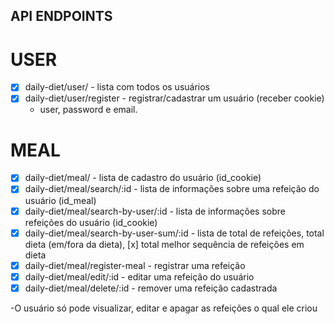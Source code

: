 
## API ENDPOINTS

# USER
- [x] daily-diet/user/ - lista com todos os usuários
- [x] daily-diet/user/register - registrar/cadastrar um usuário (receber cookie)
    - user, password e email.

# MEAL
- [x] daily-diet/meal/ - lista de cadastro do usuário (id_cookie)
- [x] daily-diet/meal/search/:id - lista de informações sobre uma refeição do usuário (id_meal)
- [x] daily-diet/meal/search-by-user/:id - lista de informações sobre refeições do usuário (id_cookie)
- [x] daily-diet/meal/search-by-user-sum/:id - lista de total de refeições, total dieta (em/fora da dieta), [x] total melhor sequência de refeições em dieta
- [x] daily-diet/meal/register-meal - registrar uma refeição
- [x] daily-diet/meal/edit/:id - editar uma refeição do usuário
- [x] daily-diet/meal/delete/:id - remover uma refeição cadastrada

-O usuário só pode visualizar, editar e apagar as refeições o qual ele criou






